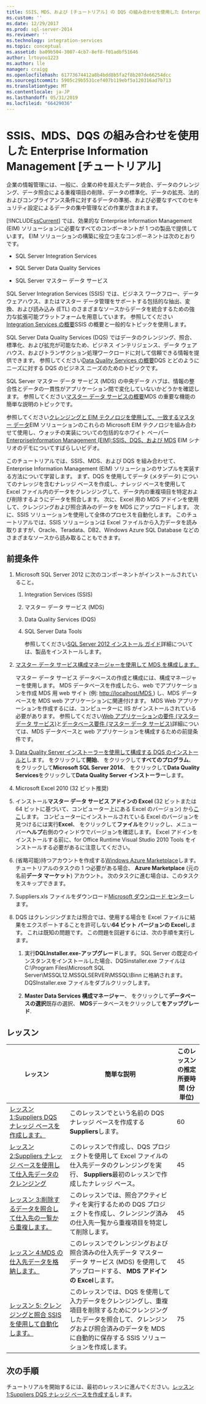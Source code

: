 ```yaml
---
title: SSIS、MDS、および [チュートリアル] の DQS の組み合わせを使用した Enterprise Information Management |Microsoft Docs
ms.custom: ''
ms.date: 12/29/2017
ms.prod: sql-server-2014
ms.reviewer: ''
ms.technology: integration-services
ms.topic: conceptual
ms.assetid: ba09b504-3007-4cb7-8ef8-f01adbf51646
author: lrtoyou1223
ms.author: lle
manager: craigg
ms.openlocfilehash: 61773674412a8b4bdd8b5fa2f8b207de66254dcc
ms.sourcegitcommit: 5905c29b5531cef407b119ebf5a120316ad7b713
ms.translationtype: MT
ms.contentlocale: ja-JP
ms.lasthandoff: 05/31/2019
ms.locfileid: "66429036"
---
```

# <a name="enterprise-information-management-using-ssis-mds-and-dqs-together-tutorial"></a>SSIS、MDS、DQS の組み合わせを使用した Enterprise Information Management [チュートリアル]
  企業の情報管理には、一般に、企業の枠を超えたデータ統合、データのクレンジング、データ照合による重複項目の削除、データの標準化、データの拡充、法的およびコンプライアンス条件に対するデータの準拠、および必要なすべてのセキュリティ設定によるデータの集中管理などの作業が含まれます。  
  
 [!INCLUDE[ssCurrent](../includes/sscurrent-md.md)] では、効果的な Enterprise Information Management (EIM) ソリューションに必要なすべてのコンポーネントが 1 つの製品で提供しています。 EIM ソリューションの構築に役立つ主なコンポーネントは次のとおりです。  
  
-   SQL Server Integration Services  
  
-   SQL Server Data Quality Services  
  
-   SQL Server マスター データ サービス  
  
 SQL Server Integration Services (SSIS) では、ビジネス ワークフロー、データ ウェアハウス、またはマスター データ管理をサポートする包括的な抽出、変換、および読み込み (ETL) のさまざまなソースからデータを統合するための強力な拡張可能プラットフォームを用意しています。 参照してください[Integration Services の概要](https://msdn.microsoft.com/library/ms141263\(SQL.105\).aspx)SSIS の概要と一般的なトピックを使用します。  
  
 SQL Server Data Quality Services (DQS) ではデータのクレンジング、照合、標準化、および拡充が可能なため、ビジネス インテリジェンス、データ ウェアハウス、およびトランザクション処理ワークロードに対して信頼できる情報を提供できます。 参照してください[Data Quality Services の概要](https://msdn.microsoft.com/library/ff877917.aspx)DQS とどのようにニーズに対する DQS のビジネス ニーズのためのトピックです。  
  
 SQL Server マスター データ サービス (MDS) の中央データ ハブは、情報の整合性とデータの一貫性がアプリケーション間で変化していないかどうかを確認します。 参照してください[マスター データ サービスの概要](../master-data-services/master-data-services-overview-mds.md)MDS の重要な機能の簡単な説明のトピックです。  
  
 参照してください[クレンジングと EIM テクノロジを使用して、一致するマスター データ](https://msdn.microsoft.com/library/hh403491.aspx)EIM ソリューションのこれらの Microsoft EIM テクノロジを組み合わせて使用し、ウォッチの実装についての包括的なホワイト ペーパー [EnterpriseInformation Management (EIM):SSIS、DQS、および MDS](https://go.microsoft.com/fwlink/?LinkId=258672) EIM シナリオのデモについてすばらしいビデオ。  
  
 このチュートリアルでは、SSIS、MDS、および DQS を組み合わせて、Enterprise Information Management (EIM) ソリューションのサンプルを実装する方法について学習します。 まず、DQS を使用してデータ (メタデータ) についてのナレッジを含むナレッジ ベースを作成し、ナレッジ ベースを使用して Excel ファイル内のデータをクレンジングして、データ内の重複項目を特定および削除するようにデータを照合します。 次に、Excel 用の MDS アドインを使用して、クレンジングおよび照合済みのデータを MDS にアップロードします。 次に、SSIS ソリューションを使用して全体のプロセスを自動化します。 このチュートリアルでは、SSIS ソリューションは Excel ファイルから入力データを読み取りますが、Oracle、Teradata、DB2、Windows Azure SQL Database などのさまざまなソースから読み取ることもできます。  
  
## <a name="prerequisites"></a>前提条件  
  
1.  Microsoft SQL Server 2012 に次のコンポーネントがインストールされていること。  
  
    1.  Integration Services (SSIS)  
  
    2.  マスター データ サービス (MDS)  
  
    3.  Data Quality Services (DQS)  
  
    4.  SQL Server Data Tools  
  
         参照してください[SQL Server 2012 インストール ガイド](../database-engine/install-windows/installation-for-sql-server.md)詳細については、製品をインストールします。  
  
2.  [マスター データ サービス構成マネージャーを使用して MDS を構成します。](https://msdn.microsoft.com/library/ee633884.aspx)  
  
     マスター データ サービス データベースの作成と構成には、構成マネージャーを使用します。 MDS データベースを作成したら、web でアプリケーションを作成 MDS 用 web サイト (例: [ http://localhost/MDS ](http://localhost/MDS)) し、MDS データベースを MDS web アプリケーションに関連付けます。 MDS Web アプリケーションを作成するには、コンピューターに IIS がインストールされている必要があります。 参照してください[Web アプリケーションの要件 (マスター データ サービス)](https://msdn.microsoft.com/library/ee633744.aspx)と[データベース要件 (マスター データ サービス)](https://msdn.microsoft.com/library/ee633767.aspx)詳細については、MDS データベースと web アプリケーションを構成するための前提条件です。  
  
3.  [Data Quality Server インストーラーを使用して構成する DQS のインストールと](https://msdn.microsoft.com/library/hh231682.aspx)します。 をクリックして**開始**、 をクリックして**すべてのプログラム**、 をクリックして**Microsoft SQL Server 2014**、 をクリックして**Data Quality Services**をクリックして**Data Quality Server インストーラー**します。  
  
4.  Microsoft Excel 2010 (32 ビット推奨)  
  
5.  インストール**マスター データ サービス アドインの Excel** (32 ビットまたは 64 ビットに基づいて、コンピューター上にある Excel のバージョン) から[ここ](https://www.microsoft.com/download/details.aspx?id=29064)します。 コンピューターにインストールされている Excel のバージョンを見つけるには実行**Excel**、 をクリックして**ファイル**をクリックし、メニュー バー**ヘルプ**右側のウィンドウでバージョンを確認します。 Excel アドインをインストールする前に、for Office Runtime Visual Studio 2010 Tools をインストールする必要があるに注意してください。  
  
6.  (省略可能)持つアカウントを作成する[Windows Azure Marketplace](https://azuremarketplace.microsoft.com/marketplace/)します。 チュートリアルのタスクの 1 つ必要がある場合、 **Azure Marketplace** (元の名前**データ マーケット**) アカウント。 次のタスクに進む場合は、このタスクをスキップできます。  
  
7.  Suppliers.xls ファイルをダウンロード[Microsoft ダウンロード センター](https://www.microsoft.com/download/details.aspx?id=50426)します。  
  
8.  DQS はクレンジングまたは照合では、使用する場合を Excel ファイルに結果をエクスポートすることを許可しない**64 ビット バージョンの Excel**します。 これは既知の問題です。 この問題を回避するには、次の手順を実行します。  
  
    1.  実行**DQLInstaller.exe-アップグレード**します。 SQL Server の既定のインスタンスをインストールした場合、DQSinstaller.exe ファイルは C:\Program Files\Microsoft SQL Server\MSSQL12.MSSQLSERVER\MSSQL\Binn に格納されます。 DQSInstaller.exe ファイルをダブルクリックします。  
  
    2.  **Master Data Services 構成マネージャー**、 をクリックして**データベースの選択**既存の選択、 **MDS**データベースをクリックして**をアップグレード**.  
  
## <a name="lessons"></a>レッスン  
  
|レッスン|簡単な説明|このレッスンの推定所要時間 (分単位)|  
|------------|-----------------------|------------------------------------------------|  
|[レッスン 1:Suppliers DQS ナレッジ ベースを作成します。](../../2014/tutorials/lesson-1-creating-the-suppliers-dqs-knowledge-base.md)|このレッスンでという名前の DQS ナレッジ ベースを作成する**Suppliers**します。|60|  
|[レッスン 2:Suppliers ナレッジ ベースを使用して仕入先データのクレンジング](../../2014/tutorials/lesson-2-cleansing-supplier-data-using-the-suppliers-knowledge-base.md)|このレッスンで作成し、DQS プロジェクトを使用して Excel ファイルの仕入先データのクレンジングを実行、 **Suppliers**最初のレッスンで作成したナレッジ ベース。|45|  
|[レッスン 3:削除するデータを照合して仕入先の一覧から重複します。](../../2014/tutorials/lesson-3-matching-data-to-remove-duplicates-from-supplier-list.md)|このレッスンでは、照合アクティビティを実行するための DQS プロジェクトを作成し、クレンジング済みの仕入先一覧から重複項目を特定して削除します。|45|  
|[レッスン 4:MDS の仕入先データを格納します。](../../2014/tutorials/lesson-4-storing-supplier-data-in-mds.md)|このレッスンでクレンジングおよび照合済みの仕入先データ マスター データ サービス (MDS) を使用してアップロードする、 **MDS アドインの Excel**します。|45|  
|[レッスン 5: クレンジングと照合 SSIS を使用して自動化します。](../../2014/tutorials/lesson-5-automating-the-cleansing-and-matching-using-ssis.md)|このレッスンでは、DQS を使用して入力データをクレンジングし、重複項目を削除するためにクレンジングしたデータを照合して、クレンジングおよび照合済みのデータを MDS に自動的に保存する SSIS ソリューションを作成します。|75|  
  
## <a name="next-steps"></a>次の手順  
 チュートリアルを開始するには、最初のレッスンに進んでください。[レッスン 1:Suppliers DQS ナレッジ ベースを作成する](../../2014/tutorials/lesson-1-creating-the-suppliers-dqs-knowledge-base.md)します。  
  
  
